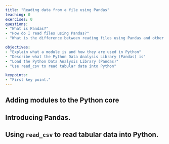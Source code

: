 ```yaml
---
title: "Reading data from a file using Pandas"
teaching: 0
exercises: 0
questions:
- "What is Pandas?"
- "How do I read files using Pandas?"
- "What is the difference between reading files using Pandas and other methods of reading files?"

objectives:
- "Explain what a module is and how they are used in Python"
- "Describe what the Python Data Analysis Library (Pandas) is"
- "Load the Python Data Analysis Library (Pandas)"
- "Use read_csv to read tabular data into Python"

keypoints:
- "First key point."
---
```


## Adding modules to the Python core
## Introducing Pandas.
## Using `read_csv` to read tabular data into Python.
